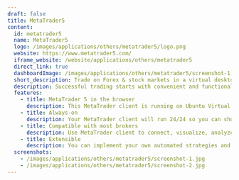 ```yaml
---
draft: false
title: MetaTrader5
content:
  id: metatrader5
  name: MetaTrader5
  logo: /images/applications/others/metatrader5/logo.png
  website: https://www.metatrader5.com/
  iframe_website: /website/applications/others/metatrader5
  direct_link: true
  dashboardImage: /images/applications/others/metatrader5/screenshot-1.jpg
  short_description: Trade on Forex & stock markets in a virtual desktop from your browser
  description: Successful trading starts with convenient and functional trading. MetaTrader 5 is the best choice for the modern trader. Most popular brokers are compatible with MetaTrader client.
  features:
    - title: MetaTrader 5 in the browser
      description: This MetaTrader client is running on Ubuntu Virtual Desktop with Wine to provide windows compatibility layer. You can then use MetaTrader in your browser from ANY computer without needing to install anything.
    - title: Always-on
      description: Your MetaTrader client will run 24/24 so you can shutdown your computer safely knowing your strategies will continue to run on the server.
    - title: Compatible with most brokers
      description: Use MetaTrader client to connect, visualize, analyze & trade with your own broker. Most popular brokers are compatible with MetaTrader.
    - title: Extensible
      description: You can implement your own automated strategies and backtest them with the integrated tools. You can also purchase plugins and signals from the marketplace
  screenshots:
    - /images/applications/others/metatrader5/screenshot-1.jpg
    - /images/applications/others/metatrader5/screenshot-2.jpg
---
```

